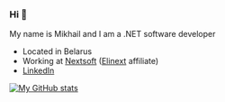 ### Hi 👋

My name is Mikhail and I am a .NET software developer

- Located in Belarus
- Working at [Nextsoft](https://www.nextsoft.by) ([Elinext](https://www.elinext.com) affiliate)
- [LinkedIn](https://www.linkedin.com/in/azvm)

[![My GitHub stats](https://github-readme-stats.vercel.app/api?username=azvm&custom_title=My%20GitHub%20Stats&show_icons=true&count_private=true&title_color=fff&text_color=fff&icon_color=fff&bg_color=50,f43b47,453a94&hide_border=true)](https://github.com/anuraghazra/github-readme-stats)
